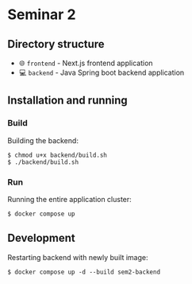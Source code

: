 # Seminar 2

## Directory structure

 - 🌐 `frontend` - Next.js frontend application
 - 💻 `backend` - Java Spring boot backend application

## Installation and running

### Build

Building the backend:

```shell
$ chmod u+x backend/build.sh
$ ./backend/build.sh
```

### Run

Running the entire application cluster:

```shell
$ docker compose up
```


## Development

Restarting backend with newly built image:

```shell
$ docker compose up -d --build sem2-backend
```